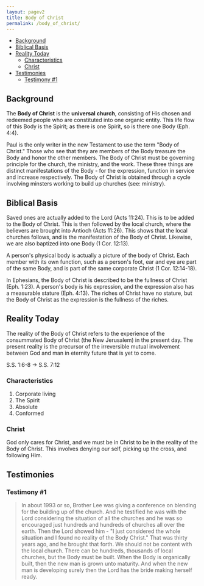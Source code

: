 ```yaml
---
layout: pagev2
title: Body of Christ
permalink: /body_of_christ/
---
```

- [Background](#background)
- [Biblical Basis](#biblical-basis)
- [Reality Today](#reality-today)
  - [Characteristics](#characteristics)
  - [Christ](#christ)
- [Testimonies](#testimonies)
  - [Testimony #1](#testimony-1)

## Background

The **Body of Christ** is the **universal church**, consisting of His chosen and redeemed people who are constituted into one organic entity. This life flow of this Body is the Spirit; as there is one Spirit, so is there one Body (Eph. 4:4).

Paul is the only writer in the new Testament to use the term "Body of Christ." Those who see that they are members of the Body treasure the Body and honor the other members. The Body of Christ must be governing principle for the church, the ministry, and the work. These three things are distinct manifestations of the Body - for the expression, function in service and increase respectively. The Body of Christ is obtained through a cycle involving minsters working to build up churches (see: ministry).

## Biblical Basis

Saved ones are actually added to the Lord (Acts 11:24). This is to be added to the Body of Christ. This is then followed by the local church, where the believers are brought into Antioch (Acts 11:26). This shows that the local churches follows, and is the manifestation of the Body of Christ. Likewise, we are also baptized into one Body (1 Cor. 12:13).

A person's physical body is actually a picture of the body of Christ. Each member with its own function, such as a person's foot, ear and eye are part of the same Body, and is part of the same corporate Christ (1 Cor. 12:14-18).

In Ephesians, the Body of Christ is described to be the fullness of Christ (Eph. 1:23). A person's body is his expression, and the expression also has a measurable stature (Eph. 4:13). The riches of Christ have no stature, but the Body of Christ as the expression is the fullness of the riches.

## Reality Today

The reality of the Body of Christ refers to the experience of the consummated Body of Christ (the New Jerusalem) in the present day. The present reality is the precursor of the irreversible mutual involvement between God and man in eternity future that is yet to come.

S.S. 1:6-8 -> S.S. 7:12

### Characteristics

1. Corporate living
2. The Spirit
3. Absolute
4. Conformed

### Christ

God only cares for Christ, and we must be in Christ to be in the reality of the Body of Christ. This involves denying our self, picking up the cross, and following Him.

## Testimonies

### Testimony #1

> In about 1993 or so, Brother Lee was giving a conference on blending for the building up of the church. And he testified he was with the Lord considering the situation of all the churches and he was so encouraged just hundreds and hundreds of churches all over the earth. Then the Lord showed him - "I just considered the whole situation and I found no reality of the Body Christ." That was thirty years ago, and he brought that forth. We should not be content with the local church. There can be hundreds, thousands of local churches, but the Body must be built. When the Body is organically built, then the new man is grown unto maturity. And when the new man is developing surely then the Lord has the bride making herself ready. 